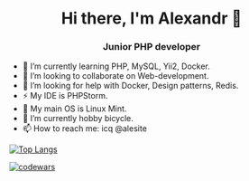 <h1 align="center">Hi there, I'm Alexandr 👋 </h1>
<h3 align="center">Junior PHP developer</h3>

- 🔭 I’m currently learning PHP, MySQL, Yii2, Docker.
- 👯 I’m looking to collaborate on Web-development.
- 🤔 I’m looking for help with Docker, Design patterns, Redis.
- ⚡ My IDE is PHPStorm.
- 💬 My main OS is Linux Mint. 
- 🌱 I’m currently hobby bicycle.
- 📫 How to reach me: icq @alesite

[![Top Langs](https://github-readme-stats.vercel.app/api/top-langs/?username=aletoropov&layout=compact)](https://github.com/anuraghazra/github-readme-stats) 

[![codewars](https://www.codewars.com/users/aletoropov/badges/small)](https://www.codewars.com/users/aletoropov) 
